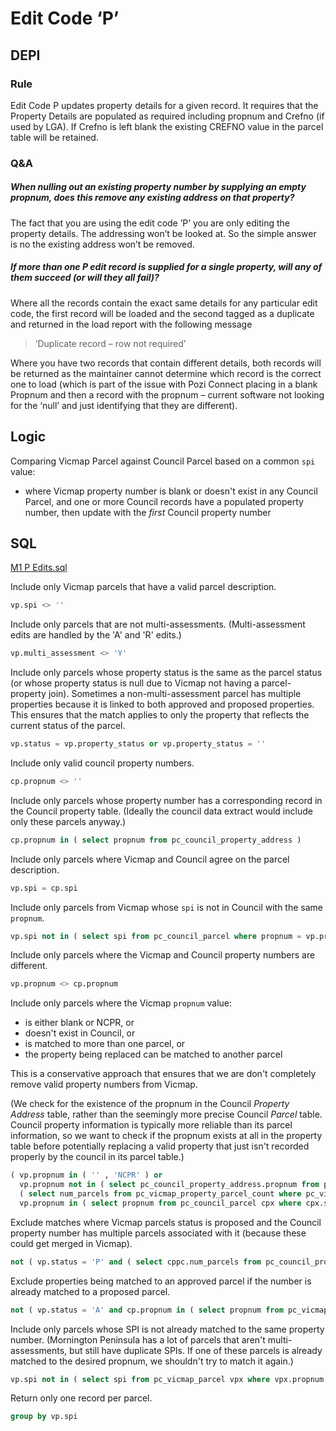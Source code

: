 # Edit Code ‘P’

## DEPI

### Rule

Edit Code P updates property details for a given record. It requires that the Property Details are populated as required including propnum and Crefno (if used by LGA). If Crefno is left blank the existing CREFNO value in the parcel table will be retained.

### Q&A

##### When nulling out an existing property number by supplying an empty propnum, does this remove any existing address on that property?

The fact that you are using the edit code ’P’ you are only editing the property details. The addressing won’t be looked at. So the simple answer is no the existing address won’t be removed.

##### If more than one P edit record is supplied for a single property, will any of them succeed (or will they all fail)?

Where all the records contain the exact same details for any particular edit code, the first record will be loaded and the second tagged as a duplicate and returned in the load report with the following message

> ‘Duplicate record – row not required’

Where you have two records that contain different details, both records will be returned as the maintainer cannot determine which record is the correct one to load (which is part of the issue with Pozi Connect placing in a blank Propnum and then a record with the propnum – current software not looking for the ‘null’ and just identifying that they are different).

## Logic

Comparing Vicmap Parcel against Council Parcel based on a common `spi` value:

* where Vicmap property number is blank or doesn't exist in any Council Parcel, and one or more Council records have a populated property number, then update with the *first* Council property number

## SQL

[M1 P Edits.sql](https://github.com/groundtruth/PoziConnectConfig/blob/master/~Shared/SQL/M1%20P%20Edits.sql)

Include only Vicmap parcels that have a valid parcel description.

```sql
vp.spi <> ''
```

Include only parcels that are not multi-assessments. (Multi-assessment edits are handled by the 'A' and 'R' edits.)

```sql
vp.multi_assessment <> 'Y'
```

Include only parcels whose property status is the same as the parcel status (or whose property status is null due to Vicmap not having a parcel-property join). Sometimes a non-multi-assessment parcel has multiple properties because it is linked to both approved and proposed properties. This ensures that the match applies to only the property that reflects the current status of the parcel.

```sql
vp.status = vp.property_status or vp.property_status = ''
```

Include only valid council property numbers.

```sql
cp.propnum <> ''
```

Include only parcels whose property number has a corresponding record in the Council property table. (Ideally the council data extract would include only these parcels anyway.)

```sql
cp.propnum in ( select propnum from pc_council_property_address )
```

Include only parcels where Vicmap and Council agree on the parcel description.

```sql
vp.spi = cp.spi
```

Include only parcels from Vicmap whose `spi` is not in Council with the same `propnum`.

```sql
vp.spi not in ( select spi from pc_council_parcel where propnum = vp.propnum )
```

Include only parcels where the Vicmap and Council property numbers are different.

```sql
vp.propnum <> cp.propnum
```

Include only parcels where the Vicmap `propnum` value:

* is either blank or NCPR, or
* doesn't exist in Council, or
* is matched to more than one parcel, or
* the property being replaced can be matched to another parcel

This is a conservative approach that ensures that we are don't completely remove valid property numbers from Vicmap.

(We check for the existence of the propnum in the Council _Property Address_ table, rather than the seemingly more precise Council _Parcel_ table. Council property information is typically more reliable than its parcel information, so we want to check if the propnum exists at all in the property table before potentially replacing a valid property that just isn't recorded properly by the council in its parcel table.)

```sql
( vp.propnum in ( '' , 'NCPR' ) or
  vp.propnum not in ( select pc_council_property_address.propnum from pc_council_property_address )  or
  ( select num_parcels from pc_vicmap_property_parcel_count where pc_vicmap_property_parcel_count.propnum = vp.propnum ) > 1 or
  vp.propnum in ( select propnum from pc_council_parcel cpx where cpx.spi in ( select spi from pc_vicmap_parcel where spi <> '' ) ) )
```

Exclude matches where Vicmap parcels status is proposed and the Council property number has multiple parcels associated with it (because these could get merged in Vicmap).

```sql
not ( vp.status = 'P' and ( select cppc.num_parcels from pc_council_property_parcel_count cppc where cppc.propnum = cp.propnum ) > 1 )
```

Exclude properties being matched to an approved parcel if the number is already matched to a proposed parcel.

```sql
not ( vp.status = 'A' and cp.propnum in ( select propnum from pc_vicmap_parcel vpx where vpx.status = 'P' ) )
```

Include only parcels whose SPI is not already matched to the same property number. (Mornington Peninsula has a lot of parcels that aren't multi-assessments, but still have duplicate SPIs. If one of these parcels is already matched to the desired propnum, we shouldn't try to match it again.)

```sql
vp.spi not in ( select spi from pc_vicmap_parcel vpx where vpx.propnum = cp.propnum )
```

Return only one record per parcel.

```sql
group by vp.spi
```